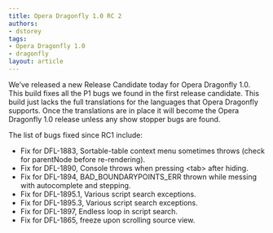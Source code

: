 ```yaml
---
title: Opera Dragonfly 1.0 RC 2
authors:
- dstorey
tags:
- Opera Dragonfly 1.0
- dragonfly
layout: article
---
```

<p>We’ve released a new Release Candidate today for Opera Dragonfly 1.0. This build fixes all the P1 bugs we found in the first release candidate. This build just lacks the full translations for the languages that Opera Dragonfly supports. Once the translations are in place it will become the Opera Dragonfly 1.0 release unless any show stopper bugs are found.</p>

<p>The list of bugs fixed since RC1 include:</p>

<ul>
   <li>Fix for DFL-1883, Sortable-table context menu sometimes throws (check for parentNode before re-rendering).</li>
   <li>Fix for DFL-1890, Console throws when pressing &lt;tab&gt; after hiding.</li>
   <li>Fix for DFL-1894, BAD_BOUNDARYPOINTS_ERR thrown while messing with autocomplete and stepping.</li>
   <li>Fix for DFL-1895.1, Various script search exceptions.</li>
   <li>Fix for DFL-1895.3, Various script search exceptions.</li>
   <li>Fix for DFL-1897, Endless loop in script search.</li>
   <li>Fix for DFL-1865, freeze upon scrolling source view.</li>
</ul>

